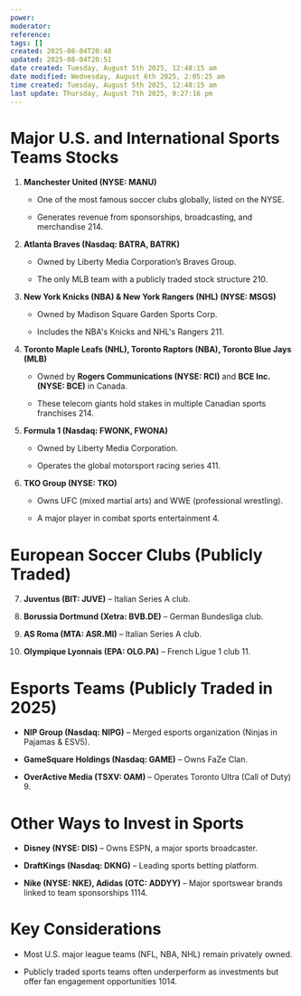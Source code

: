 ```yaml
---
power: 
moderator:
reference:
tags: []
created: 2025-08-04T20:48
updated: 2025-08-04T20:51
date created: Tuesday, August 5th 2025, 12:48:15 am
date modified: Wednesday, August 6th 2025, 2:05:25 am
time created: Tuesday, August 5th 2025, 12:48:15 am
last update: Thursday, August 7th 2025, 9:27:16 pm
---
```

# **Major U.S. and International Sports Teams Stocks**

1. **Manchester United (NYSE: MANU)**
    
    - One of the most famous soccer clubs globally, listed on the NYSE.
        
    - Generates revenue from sponsorships, broadcasting, and merchandise 214.
        
2. **Atlanta Braves (Nasdaq: BATRA, BATRK)**
    
    - Owned by Liberty Media Corporation’s Braves Group.
        
    - The only MLB team with a publicly traded stock structure 210.
        
3. **New York Knicks (NBA) & New York Rangers (NHL) (NYSE: MSGS)**
    
    - Owned by Madison Square Garden Sports Corp.
        
    - Includes the NBA's Knicks and NHL's Rangers 211.
        
4. **Toronto Maple Leafs (NHL), Toronto Raptors (NBA), Toronto Blue Jays (MLB)**
    
    - Owned by **Rogers Communications (NYSE: RCI)** and **BCE Inc. (NYSE: BCE)** in Canada.
        
    - These telecom giants hold stakes in multiple Canadian sports franchises 214.
        
5. **Formula 1 (Nasdaq: FWONK, FWONA)**
    
    - Owned by Liberty Media Corporation.
        
    - Operates the global motorsport racing series 411.
        
6. **TKO Group (NYSE: TKO)**
    
    - Owns UFC (mixed martial arts) and WWE (professional wrestling).
        
    - A major player in combat sports entertainment 4.
        

# **European Soccer Clubs (Publicly Traded)**

7. **Juventus (BIT: JUVE)** – Italian Series A club.
    
8. **Borussia Dortmund (Xetra: BVB.DE)** – German Bundesliga club.
    
9. **AS Roma (MTA: ASR.MI)** – Italian Series A club.
    
10. **Olympique Lyonnais (EPA: OLG.PA)** – French Ligue 1 club 11.
    

# **Esports Teams (Publicly Traded in 2025)**

- **NIP Group (Nasdaq: NIPG)** – Merged esports organization (Ninjas in Pajamas & ESV5).
    
- **GameSquare Holdings (Nasdaq: GAME)** – Owns FaZe Clan.
    
- **OverActive Media (TSXV: OAM)** – Operates Toronto Ultra (Call of Duty) 9.
    

# **Other Ways to Invest in Sports**

- **Disney (NYSE: DIS)** – Owns ESPN, a major sports broadcaster.
    
- **DraftKings (Nasdaq: DKNG)** – Leading sports betting platform.
    
- **Nike (NYSE: NKE), Adidas (OTC: ADDYY)** – Major sportswear brands linked to team sponsorships 1114.
    

# **Key Considerations**

- Most U.S. major league teams (NFL, NBA, NHL) remain privately owned.
    
- Publicly traded sports teams often underperform as investments but offer fan engagement opportunities 1014.